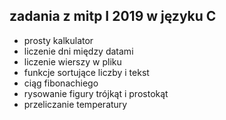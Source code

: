 zadania z mitp I 2019 w języku C
-
- prosty kalkulator
- liczenie dni między datami
- liczenie wierszy w pliku
- funkcje sortujące liczby i tekst
- ciąg fibonachiego
- rysowanie figury trójkąt i prostokąt
- przeliczanie temperatury